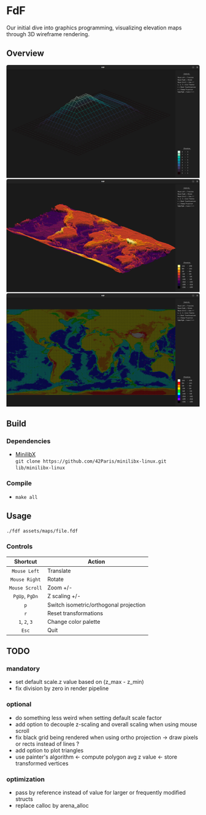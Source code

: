 # FdF

Our initial dive into graphics programming, visualizing elevation maps through 3D wireframe rendering.

## Overview
![preview-1](assets/fdf-preview-1.png)
![preview-2](assets/fdf-preview-2.png)
![preview-3](assets/fdf-preview-3.png)

## Build

### Dependencies

- [MinilibX](https://github.com/42Paris/minilibx-linux)  
`git clone https://github.com/42Paris/minilibx-linux.git lib/minilibx-linux`

### Compile

- `make all`

## Usage

`./fdf assets/maps/file.fdf`

### Controls

Shortcut | Action
:---: | ---
`Mouse Left` | Translate
`Mouse Right` | Rotate
`Mouse Scroll` | Zoom +/-
`PgUp`, `PgDn` | Z scaling +/-
`p` | Switch isometric/orthogonal projection
`r` | Reset transformations
`1`, `2`, `3` | Change color palette
`Esc` | Quit

## TODO

### mandatory
- set default scale.z value based on (z_max - z_min)
- fix division by zero in render pipeline

### optional
- do something less weird when setting default scale factor
- add option to decouple z-scaling and overall scaling when using mouse scroll
- fix black grid being rendered when using ortho projection -> draw pixels or rects instead of lines ?
- add option to plot triangles
- use painter's algorithm <- compute polygon avg z value <- store transformed vertices

### optimization
- pass by reference instead of value for larger or frequently modified structs
- replace calloc by arena_alloc
